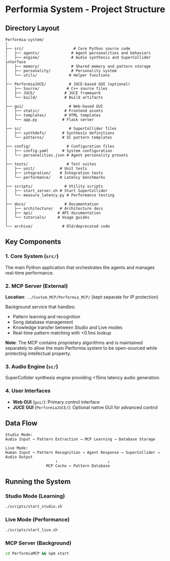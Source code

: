 # Performia System - Project Structure

## Directory Layout

```
Performia-system/
│
├── src/                      # Core Python source code
│   ├── agents/              # Agent personalities and behaviors
│   ├── engine/              # Audio synthesis and SuperCollider interface
│   ├── memory/              # Shared memory and pattern storage
│   ├── personality/         # Personality system
│   └── utils/              # Helper functions
│
├── PerformiaJUCE/          # JUCE-based GUI (optional)
│   ├── Source/            # C++ source files
│   ├── JUCE/             # JUCE framework
│   └── build/            # Build artifacts
│
├── gui/                    # Web-based GUI
│   ├── static/           # Frontend assets
│   ├── templates/        # HTML templates
│   └── app.py           # Flask server
│
├── sc/                     # SuperCollider files
│   ├── synthdefs/       # Synthesis definitions
│   └── patterns/        # SC pattern templates
│
├── config/                # Configuration files
│   ├── config.yaml      # System configuration
│   └── personalities.json # Agent personality presets
│
├── tests/                 # Test suites
│   ├── unit/           # Unit tests
│   ├── integration/    # Integration tests
│   └── performance/    # Latency benchmarks
│
├── scripts/              # Utility scripts
│   ├── start_server.sh # Start SuperCollider
│   └── measure_latency.py # Performance testing
│
├── docs/                 # Documentation
│   ├── architecture/   # Architecture docs
│   ├── api/           # API documentation
│   └── tutorials/     # Usage guides
│
└── archive/             # Old/deprecated code
```

## Key Components

### 1. Core System (`src/`)
The main Python application that orchestrates the agents and manages real-time performance.

### 2. MCP Server (External)
**Location**: `../Custom_MCP/Performia_MCP/` (kept separate for IP protection)

Background service that handles:
- Pattern learning and recognition
- Song database management
- Knowledge transfer between Studio and Live modes
- Real-time pattern matching with <0.1ms lookup

**Note**: The MCP contains proprietary algorithms and is maintained separately to allow the main Performia system to be open-sourced while protecting intellectual property.

### 3. Audio Engine (`sc/`)
SuperCollider synthesis engine providing <15ms latency audio generation.

### 4. User Interfaces
- **Web GUI** (`gui/`): Primary control interface
- **JUCE GUI** (`PerformiaJUCE/`): Optional native GUI for advanced control

## Data Flow

```
Studio Mode:
Audio Input → Pattern Extraction → MCP Learning → Database Storage

Live Mode:
Human Input → Pattern Recognition → Agent Response → SuperCollider → Audio Output
                      ↑                      ↓
                  MCP Cache ← Pattern Database
```

## Running the System

### Studio Mode (Learning)
```bash
./scripts/start_studio.sh
```

### Live Mode (Performance)
```bash
./scripts/start_live.sh
```

### MCP Server (Background)
```bash
cd PerformiaMCP && npm start
```
